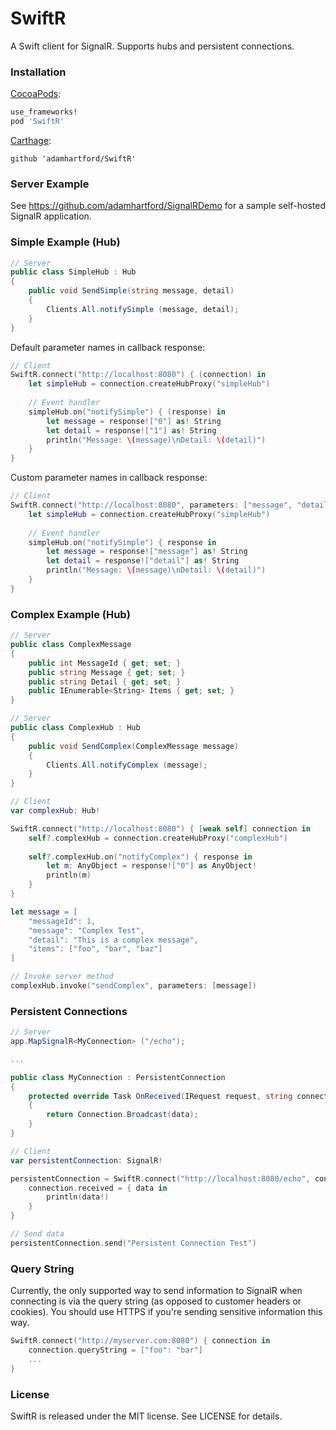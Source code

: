 # SwiftR
A Swift client for SignalR. Supports hubs and persistent connections.

### Installation

[CocoaPods](https://cocoapods.org):
``` ruby
use_frameworks!
pod 'SwiftR'
```

[Carthage](https://github.com/Carthage/Carthage):
```
github 'adamhartford/SwiftR'
```

### Server Example

See https://github.com/adamhartford/SignalRDemo for a sample self-hosted SignalR application.

### Simple Example (Hub)
```c#
// Server
public class SimpleHub : Hub 
{
    public void SendSimple(string message, detail)
    {
        Clients.All.notifySimple (message, detail);
    }
}
```

Default parameter names in callback response:
```swift
// Client
SwiftR.connect("http://localhost:8080") { (connection) in
    let simpleHub = connection.createHubProxy("simpleHub")
  
    // Event handler
    simpleHub.on("notifySimple") { (response) in
        let message = response!["0"] as! String
        let detail = response!["1"] as! String
        println("Message: \(message)\nDetail: \(detail)")
    }
}
```
Custom parameter names in callback response:
```swift
// Client
SwiftR.connect("http://localhost:8080", parameters: ["message", "detail"]) { connection in
    let simpleHub = connection.createHubProxy("simpleHub")
  
    // Event handler
    simpleHub.on("notifySimple") { response in
        let message = response!["message"] as! String
        let detail = response!["detail"] as! String
        println("Message: \(message)\nDetail: \(detail)")
    }
}
```

### Complex Example (Hub)
```c#
// Server
public class ComplexMessage
{
    public int MessageId { get; set; }
    public string Message { get; set; }
    public string Detail { get; set; }
    public IEnumerable<String> Items { get; set; }
}

// Server
public class ComplexHub : Hub
{
    public void SendComplex(ComplexMessage message) 
    {
        Clients.All.notifyComplex (message);
    }
}
```

```swift
// Client
var complexHub: Hub!

SwiftR.connect("http://localhost:8080") { [weak self] connection in
    self?.complexHub = connection.createHubProxy("complexHub")
    
    self?.complexHub.on("notifyComplex") { response in
        let m: AnyObject = response!["0"] as AnyObject!
        println(m)
    }
}

let message = [
    "messageId": 1,
    "message": "Complex Test",
    "detail": "This is a complex message",
    "items": ["foo", "bar", "baz"]
]

// Invoke server method
complexHub.invoke("sendComplex", parameters: [message])
```

### Persistent Connections
```c#
// Server
app.MapSignalR<MyConnection> ("/echo");

...

public class MyConnection : PersistentConnection 
{
    protected override Task OnReceived(IRequest request, string connectionId, string data) 
    {
        return Connection.Broadcast(data);
    }
}
```

```swift
// Client
var persistentConnection: SignalR!

persistentConnection = SwiftR.connect("http://localhost:8080/echo", connectionType: .Persistent) { connection in
    connection.received = { data in
        println(data!)
    }
}

// Send data
persistentConnection.send("Persistent Connection Test")
```

### Query String
Currently, the only supported way to send information to SignalR when connecting is via the query string (as opposed to customer headers or cookies). You should use HTTPS if you're sending sensitive information this way.

```swift
SwiftR.connect("http://myserver.com:8080") { connection in
    connection.queryString = ["foo": "bar"]
    ...
}
```

### License
SwiftR is released under the MIT license. See LICENSE for details.
